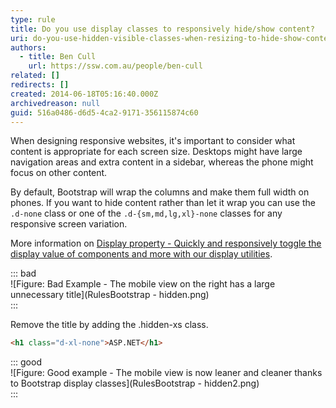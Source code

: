 ```yaml
---
type: rule
title: Do you use display classes to responsively hide/show content?
uri: do-you-use-hidden-visible-classes-when-resizing-to-hide-show-content
authors:
  - title: Ben Cull
    url: https://ssw.com.au/people/ben-cull
related: []
redirects: []
created: 2014-06-18T05:16:40.000Z
archivedreason: null
guid: 516a0486-d6d5-4ca2-9171-356115874c60
---
```

When designing responsive websites, it's important to consider what content is appropriate for each screen size. Desktops might have large navigation areas and extra content in a sidebar, whereas the phone might focus on other content.

<!--endintro-->

By default, Bootstrap will wrap the columns and make them full width on phones. If you want to hide content rather than let it wrap you can use the `.d-none` class or one of the `.d-{sm,md,lg,xl}-none` classes for any responsive screen variation.

More information on [Display property - Quickly and responsively toggle the display value of components and more with our display utilities](https://getbootstrap.com/docs/4.0/utilities/display/#how-it-works).

::: bad\
!\[Figure: Bad Example - The mobile view on the right has a large unnecessary title](RulesBootstrap - hidden.png)\
:::

Remove the title by adding the .hidden-xs class.

```html
<h1 class="d-xl-none">ASP.NET</h1>
```

::: good\
!\[Figure: Good example - The mobile view is now leaner and cleaner thanks to Bootstrap display classes](RulesBootstrap - hidden2.png)\
:::